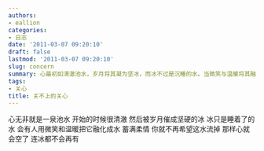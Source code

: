 ```yaml
---
authors:
- eallion
categories:
- 日志
date: '2011-03-07 09:20:10'
draft: false
lastmod: '2011-03-07 09:20:10'
slug: concern
summary: 心最初如清澈池水，岁月将其凝为坚冰，而冰不过是沉睡的水。当微笑与温暖将其融化，蓄满柔情后，便不愿再失去这水流，否则心将彻底空寂，连冰也不复存在！
tags:
- 关心
title: 关不上的关心
---
```

心无非就是一泉池水
开始的时候很清澈
然后被岁月催成坚硬的冰
冰只是睡着了的水
会有人用微笑和温暖把它融化成水
蓄满柔情
你就不再希望这水流掉
那样心就会空了
连冰都不会再有